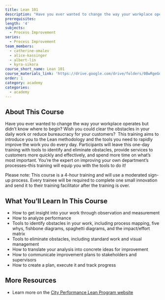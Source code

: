 ```yaml
---
title: Lean 101
description: "Have you ever wanted to change the way your workplace operates but didn’t know where to begin? Wish you could clear the obstacles in your daily work or reduce bureaucracy for your customers? \_This training aims to introduce you to the Lean methodology and the tools you need to rapidly improve the work you do every day."
prerequisites:
length: '4'
subjects:
  - Process Improvement
series:
  - Process Improvement
team_members:
  - catherine-omalev
  - alice-kassinger
  - albert-lin
  - kyra-sikora
course_short_name: Lean 101
course_materials_link: 'https://drive.google.com/drive/folders/0BwRgeGq-b8f9OEh3ZjZTMVV5VXc'
order: 1
category: academy
categories:
  - academy
---
```


## About This Course

Have you ever wanted to change the way your workplace operates but didn’t know where to begin? Wish you could clear the obstacles in your daily work or reduce bureaucracy for your customers? &nbsp;This training aims to introduce you to the Lean methodology and the tools you need to rapidly improve the work you do every day. Participants will leave this one-day training with tools to identify and eliminate obstacles, provide services to customers more quickly and effectively, and spend more time on what’s most important. You’re the expert on improving your own department’s processes–this training will equip you with the tools to do it\!

Please note: This course is a 4-hour training and will use a moderated sign-up process. Every trainee will be required to complete one small innovation and send it to their training facilitator after the training is over.

## What You’ll Learn In This Course

* How to get insight into your work through observation and measurement
* How to analyze performance
* Tools to identify obstacles in your work, including process mapping, five whys, fishbone diagrams, spaghetti diagrams, and the impact/effort matrix
* Tools to eliminate obstacles, including standard work and visual management
* How to translate your analysis into concrete ideas for improvement
* How to communicate improvement plans to stakeholders and supervisors
* How to create a plan, execute it and track progress

## More Resources

* Learn more on the [City Performance Lean Program website](https://cityperformanceleanprogram.weebly.com/)